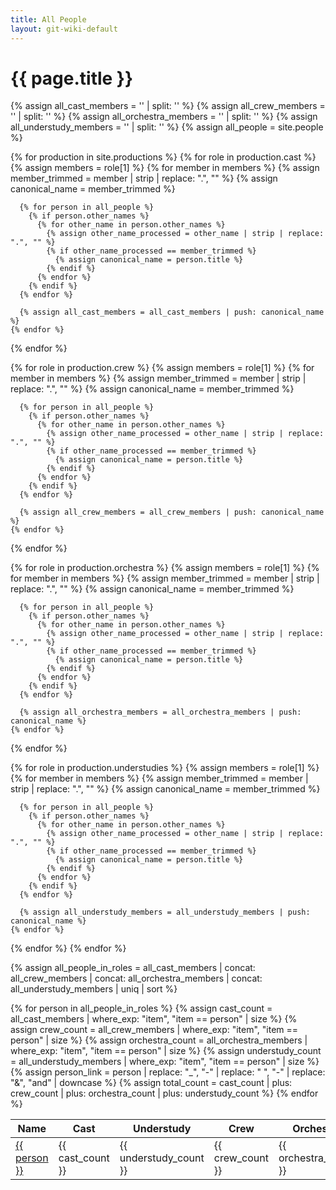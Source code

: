 ```yaml
---
title: All People
layout: git-wiki-default
---
```


<h1>{{ page.title }}</h1>

{% assign all_cast_members = '' | split: '' %}
{% assign all_crew_members = '' | split: '' %}
{% assign all_orchestra_members = '' | split: '' %}
{% assign all_understudy_members = '' | split: '' %}
{% assign all_people = site.people %}

{% for production in site.productions %}
  {% for role in production.cast %}
    {% assign members = role[1] %}
    {% for member in members %}
      {% assign member_trimmed = member | strip | replace: ".", "" %}
      {% assign canonical_name = member_trimmed %}

      {% for person in all_people %}
        {% if person.other_names %}
          {% for other_name in person.other_names %}
            {% assign other_name_processed = other_name | strip | replace: ".", "" %}
            {% if other_name_processed == member_trimmed %}
              {% assign canonical_name = person.title %}
            {% endif %}
          {% endfor %}
        {% endif %}
      {% endfor %}

      {% assign all_cast_members = all_cast_members | push: canonical_name %}
    {% endfor %}
  {% endfor %}

  {% for role in production.crew %}
    {% assign members = role[1] %}
    {% for member in members %}
      {% assign member_trimmed = member | strip | replace: ".", "" %}
      {% assign canonical_name = member_trimmed %}

      {% for person in all_people %}
        {% if person.other_names %}
          {% for other_name in person.other_names %}
            {% assign other_name_processed = other_name | strip | replace: ".", "" %}
            {% if other_name_processed == member_trimmed %}
              {% assign canonical_name = person.title %}
            {% endif %}
          {% endfor %}
        {% endif %}
      {% endfor %}

      {% assign all_crew_members = all_crew_members | push: canonical_name %}
    {% endfor %}
  {% endfor %}

  {% for role in production.orchestra %}
    {% assign members = role[1] %}
    {% for member in members %}
      {% assign member_trimmed = member | strip | replace: ".", "" %}
      {% assign canonical_name = member_trimmed %}

      {% for person in all_people %}
        {% if person.other_names %}
          {% for other_name in person.other_names %}
            {% assign other_name_processed = other_name | strip | replace: ".", "" %}
            {% if other_name_processed == member_trimmed %}
              {% assign canonical_name = person.title %}
            {% endif %}
          {% endfor %}
        {% endif %}
      {% endfor %}

      {% assign all_orchestra_members = all_orchestra_members | push: canonical_name %}
    {% endfor %}
  {% endfor %}

  {% for role in production.understudies %}
    {% assign members = role[1] %}
    {% for member in members %}
      {% assign member_trimmed = member | strip | replace: ".", "" %}
      {% assign canonical_name = member_trimmed %}

      {% for person in all_people %}
        {% if person.other_names %}
          {% for other_name in person.other_names %}
            {% assign other_name_processed = other_name | strip | replace: ".", "" %}
            {% if other_name_processed == member_trimmed %}
              {% assign canonical_name = person.title %}
            {% endif %}
          {% endfor %}
        {% endif %}
      {% endfor %}

      {% assign all_understudy_members = all_understudy_members | push: canonical_name %}
    {% endfor %}
  {% endfor %}
{% endfor %}

{% assign all_people_in_roles = all_cast_members | concat: all_crew_members | concat: all_orchestra_members | concat: all_understudy_members | uniq | sort %}

<table class="all_people_table">
  <thead>
    <tr>
      <th>Name</th>
      <th class="cast hide_on_mobile">Cast</th>
      <th class="understudy hide_on_mobile">Understudy</th>
      <th class="crew hide_on_mobile">Crew</th>
      <th class="orchestra hide_on_mobile">Orchestra</th>
      <th class="total">Total</th>
    </tr>
  </thead>
  <tbody>
    {% for person in all_people_in_roles %}
      {% assign cast_count = all_cast_members | where_exp: "item", "item == person" | size %}
      {% assign crew_count = all_crew_members | where_exp: "item", "item == person" | size %}
      {% assign orchestra_count = all_orchestra_members | where_exp: "item", "item == person" | size %}
      {% assign understudy_count = all_understudy_members | where_exp: "item", "item == person" | size %}
      {% assign person_link = person | replace: "_", "-" | replace: " ", "-" | replace: "&", "and" | downcase %}
      {% assign total_count = cast_count | plus: crew_count | plus: orchestra_count | plus: understudy_count %}
      <tr>
        <td>
          <a href="/people/{{ person_link  | replace: ".", "" }}">{{ person }}</a>
        </td>
        <td class="cast hide_on_mobile">{{ cast_count }}</td>
        <td class="understudy hide_on_mobile">{{ understudy_count }}</td>
        <td class="crew hide_on_mobile">{{ crew_count }}</td>
        <td class="orchestra hide_on_mobile">{{ orchestra_count }}</td>
        <td class="total">{{ total_count }}</td>
      </tr>
    {% endfor %}
  </tbody>
</table>

